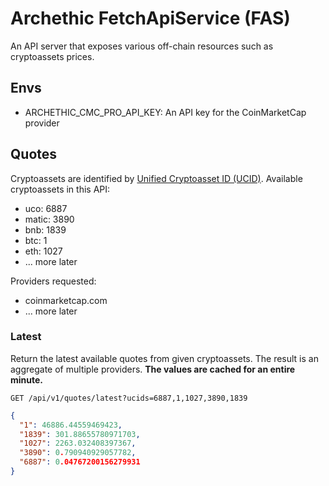 # Archethic FetchApiService (FAS)

An API server that exposes various off-chain resources such as cryptoassets prices.

## Envs

- ARCHETHIC_CMC_PRO_API_KEY: An API key for the CoinMarketCap provider

## Quotes

Cryptoassets are identified by [Unified Cryptoasset ID (UCID)](https://support.coinmarketcap.com/hc/en-us/articles/20092704479515).
Available cryptoassets in this API:

- uco:      6887
- matic:    3890
- bnb:      1839
- btc:      1
- eth:      1027
- ... more later

Providers requested:

- coinmarketcap.com
- ... more later

### Latest

Return the latest available quotes from given cryptoassets. The result is an aggregate of multiple providers.
**The values are cached for an entire minute.**

`GET /api/v1/quotes/latest?ucids=6887,1,1027,3890,1839`

```json
{
  "1": 46886.44559469423,
  "1839": 301.88655780971703,
  "1027": 2263.032408397367,
  "3890": 0.790940929057782,
  "6887": 0.04767200156279931
}
```
